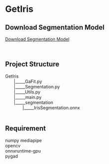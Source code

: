 # GetIris

## Download Segmentation Model

[Download Segmentation Model](https://drive.google.com/file/d/1uBT4nZVzJsk0PGBWpxJDxAUOH4mKm7dt/view?usp=sharing)

&emsp;  
## Project Structure
GetIris  
&emsp;&emsp;|_____GaFit.py  
&emsp;&emsp;|_____Segmentation.py  
&emsp;&emsp;|_____Utils.py  
&emsp;&emsp;|_____main.py  
&emsp;&emsp;|_____segmentation  
&emsp;&emsp;&emsp;&emsp;|_____IrisSegmentation.onnx  
&emsp;  

## Requirement
numpy
mediapipe  
opencv  
onnxruntime-gpu  
pygad  
